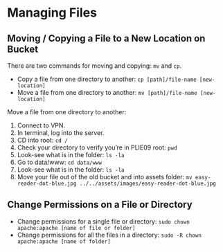 # Managing Files

## Moving / Copying a File to a New Location on Bucket

There are two commands for moving and copying: `mv` and `cp`.

- Copy a file from one directory to another: `cp [path]/file-name [new-location]`
- Move a file from one directory to another: `mv [path]/file-name [new-location]`

Move a file from one directory to another:

1. Connect to VPN.
1. In terminal, log into the server.
1. CD into root: `cd /`
1. Check your directory to verify you’re in PLIE09 root: `pwd`
1. Look-see what is in the folder: `ls -la`
1. Go to data/www: `cd data/www`
1. Look-see what is in the folder: `ls -la`
1. Move your file out of the old bucket and into assets folder: `mv easy-reader-dot-blue.jpg ../../assets/images/easy-reader-dot-blue.jpg`

## Change Permissions on a File or Directory

- Change permissions for a single file or directory: `sudo chown apache:apache [name of file or folder]`
- Change permissions for all the files in a directory: `sudo -R chown apache:apache [name of folder]`
